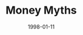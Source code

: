 ---
layout: message
category: message
series: "Dollars, Sense and Sensibility"
title: "Money Myths "
date: 1998-01-11
message_id: 459
---